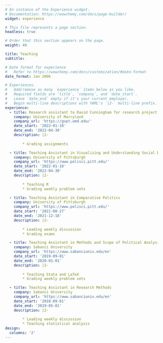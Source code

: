 ```yaml
---
# An instance of the Experience widget.
# Documentation: https://wowchemy.com/docs/page-builder/
widget: experience

# This file represents a page section.
headless: true

# Order that this section appears on the page.
weight: 40

title: Teaching
subtitle:

# Date format for experience
#   Refer to https://wowchemy.com/docs/customization/#date-format
date_format: Jan 2006

# Experiences.
#   Add/remove as many `experience` items below as you like.
#   Required fields are `title`, `company`, and `date_start`.
#   Leave `date_end` empty if it's your current employer.
#   Begin multi-line descriptions with YAML's `|2-` multi-line prefix.
experience:
  - title: Research assistant to David Cunningham for research project “Preventing Civil War through International Actions”
    company: University of Marryland
    company_url: 'https://gvpt.umd.edu/'
    date_start: '2022-01-10'
    date_end: '2022-04-30'
    description: |2-
        
        * Grading assignments

  - title: Teaching Assistant in Visualizing and Understanding Social Data
    company: University of Pittsburgh
    company_url: 'https://www.polisci.pitt.edu/'
    date_start: '2022-01-10'
    date_end: '2022-04-30'
    description: |2-
        
        * Teaching R
        * Grading weekly problem sets

  - title: Teaching Assistant in Comparative Politics
    company: University of Pittsburgh
    company_url: 'https://www.polisci.pitt.edu/'
    date_start: '2021-08-27'
    date_end: '2021-12-18'
    description: |2-
        
        * Leading weekly discussion
        * Grading exams

  - title: Teaching Assistant in Methods and Scope of Political Analysis
    company: Sabanci University
    company_url: 'https://www.sabanciuniv.edu/en'
    date_start: '2019-09-01'
    date_end: '2020-01-01'
    description: |2-
    
        * Teaching Stata and LaTeX
        * Grading weekly problem sets

  - title: Teaching Assistant in Research Methods
    company: Sabanci University
    company_url: 'https://www.sabanciuniv.edu/en'
    date_start: '2018-09-01'
    date_end: '2019-05-01'
    description: |2-
    
        * Leading weekly discussion
        * Teaching statistical analysis
design:
  columns: '2'
---
```

